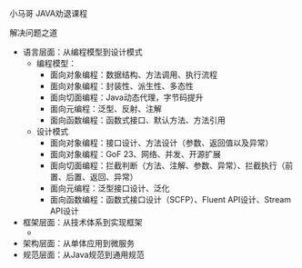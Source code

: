 小马哥 JAVA劝退课程



解决问题之道

- 语言层面：从编程模型到设计模式
  - 编程模型：
    - 面向对象编程：数据结构、方法调用、执行流程
    - 面向对象编程：封装性、派生性、多态性
    - 面向切面编程：Java动态代理，字节码提升
    - 面向元编程：泛型、反射、注解
    - 面向函数编程：函数式接口、默认方法、方法引用
  - 设计模式
    - 面向对象编程：接口设计、方法设计（参数、返回值以及异常）
    - 面向对象编程：GoF 23、网络、并发、开源扩展
    - 面向切面编程：拦截判断（方法、注解、参数、异常）、拦截执行（前置、后置、返回、异常）
    - 面向元编程：泛型接口设计、泛化
    - 面向函数编程：函数式接口设计（SCFP）、Fluent API设计、Stream API设计
- 框架层面：从技术体系到实现框架
  - ​
- 架构层面：从单体应用到微服务
- 规范层面：从Java规范到通用规范